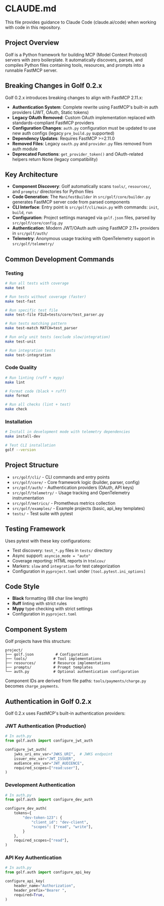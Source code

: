 # CLAUDE.md

This file provides guidance to Claude Code (claude.ai/code) when working with code in this repository.

## Project Overview

Golf is a Python framework for building MCP (Model Context Protocol) servers with zero boilerplate. It automatically discovers, parses, and compiles Python files containing tools, resources, and prompts into a runnable FastMCP server.

## Breaking Changes in Golf 0.2.x

Golf 0.2.x introduces breaking changes to align with FastMCP 2.11.x:

- **Authentication System**: Complete rewrite using FastMCP's built-in auth providers (JWT, OAuth, Static tokens)
- **Legacy OAuth Removed**: Custom OAuth implementation replaced with standards-compliant FastMCP providers  
- **Configuration Changes**: `auth.py` configuration must be updated to use new auth configs (legacy `pre_build.py` supported)
- **Dependency Updates**: Requires FastMCP >=2.11.0
- **Removed Files**: Legacy `oauth.py` and `provider.py` files removed from auth module
- **Deprecated Functions**: `get_provider_token()` and OAuth-related helpers return None (legacy compatibility)

## Key Architecture

- **Component Discovery**: Golf automatically scans `tools/`, `resources/`, and `prompts/` directories for Python files
- **Code Generation**: The `ManifestBuilder` in `src/golf/core/builder.py` generates FastMCP server code from parsed components
- **CLI Interface**: Entry point is `src/golf/cli/main.py` with commands: `init`, `build`, `run`
- **Configuration**: Project settings managed via `golf.json` files, parsed by `src/golf/core/config.py`
- **Authentication**: Modern JWT/OAuth auth using FastMCP 2.11+ providers in `src/golf/auth/`
- **Telemetry**: Anonymous usage tracking with OpenTelemetry support in `src/golf/telemetry/`

## Common Development Commands

### Testing
```bash
# Run all tests with coverage
make test

# Run tests without coverage (faster)
make test-fast

# Run specific test file
make test-file FILE=tests/core/test_parser.py

# Run tests matching pattern
make test-match MATCH=test_parser

# Run only unit tests (exclude slow/integration)
make test-unit

# Run integration tests
make test-integration
```

### Code Quality
```bash
# Run linting (ruff + mypy)
make lint

# Format code (black + ruff)
make format

# Run all checks (lint + test)
make check
```

### Installation
```bash
# Install in development mode with telemetry dependencies
make install-dev

# Test CLI installation
golf --version
```

## Project Structure

- `src/golf/cli/` - CLI commands and entry points
- `src/golf/core/` - Core framework logic (builder, parser, config)
- `src/golf/auth/` - Authentication providers (OAuth, API keys)
- `src/golf/telemetry/` - Usage tracking and OpenTelemetry instrumentation
- `src/golf/metrics/` - Prometheus metrics collection
- `src/golf/examples/` - Example projects (basic, api_key templates)
- `tests/` - Test suite with pytest

## Testing Framework

Uses pytest with these key configurations:
- Test discovery: `test_*.py` files in `tests/` directory
- Async support: `asyncio_mode = "auto"`
- Coverage reporting: HTML reports in `htmlcov/`
- Markers: `slow` and `integration` for test categorization
- Configuration in `pyproject.toml` under `[tool.pytest.ini_options]`

## Code Style

- **Black** formatting (88 char line length)
- **Ruff** linting with strict rules
- **Mypy** type checking with strict settings
- Configuration in `pyproject.toml`

## Component System

Golf projects have this structure:
```
project/
├── golf.json          # Configuration
├── tools/            # Tool implementations
├── resources/        # Resource implementations
├── prompts/          # Prompt templates
└── auth.py           # Optional authentication configuration
```

Component IDs are derived from file paths: `tools/payments/charge.py` becomes `charge_payments`.

## Authentication in Golf 0.2.x

Golf 0.2.x uses FastMCP's built-in authentication providers:

### JWT Authentication (Production)
```python
# In auth.py
from golf.auth import configure_jwt_auth

configure_jwt_auth(
    jwks_uri_env_var="JWKS_URI",  # JWKS endpoint
    issuer_env_var="JWT_ISSUER",
    audience_env_var="JWT_AUDIENCE", 
    required_scopes=["read:user"],
)
```

### Development Authentication
```python
# In auth.py
from golf.auth import configure_dev_auth

configure_dev_auth(
    tokens={
        "dev-token-123": {
            "client_id": "dev-client",
            "scopes": ["read", "write"],
        }
    },
    required_scopes=["read"],
)
```

### API Key Authentication
```python
# In auth.py  
from golf.auth import configure_api_key

configure_api_key(
    header_name="Authorization",
    header_prefix="Bearer ",
    required=True,
)
```
